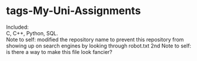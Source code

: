 # tags-My-Uni-Assignments
Included:<br/>
C, C++, Python, SQL.<br/>
Note to self: modified the repository name to prevent this repository from showing up on search engines by looking through robot.txt
2nd Note to self: is there a way to make this file look fancier?
